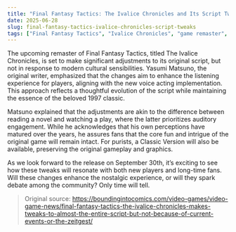 ```yaml
---
title: "Final Fantasy Tactics: The Ivalice Chronicles and Its Script Tweaks"
date: 2025-06-28
slug: final-fantasy-tactics-ivalice-chronicles-script-tweaks
tags: ["Final Fantasy Tactics", "Ivalice Chronicles", "game remaster", "Yasumi Matsuno"]
---
```


The upcoming remaster of Final Fantasy Tactics, titled The Ivalice Chronicles, is set to make significant adjustments to its original script, but not in response to modern cultural sensibilities. Yasumi Matsuno, the original writer, emphasized that the changes aim to enhance the listening experience for players, aligning with the new voice acting implementation. This approach reflects a thoughtful evolution of the script while maintaining the essence of the beloved 1997 classic.

Matsuno explained that the adjustments are akin to the difference between reading a novel and watching a play, where the latter prioritizes auditory engagement. While he acknowledges that his own perceptions have matured over the years, he assures fans that the core fun and intrigue of the original game will remain intact. For purists, a Classic Version will also be available, preserving the original gameplay and graphics.

As we look forward to the release on September 30th, it’s exciting to see how these tweaks will resonate with both new players and long-time fans. Will these changes enhance the nostalgic experience, or will they spark debate among the community? Only time will tell.

> Original source: https://boundingintocomics.com/video-games/video-game-news/final-fantasy-tactics-the-ivalice-chronicles-makes-tweaks-to-almost-the-entire-script-but-not-because-of-current-events-or-the-zeitgest/
